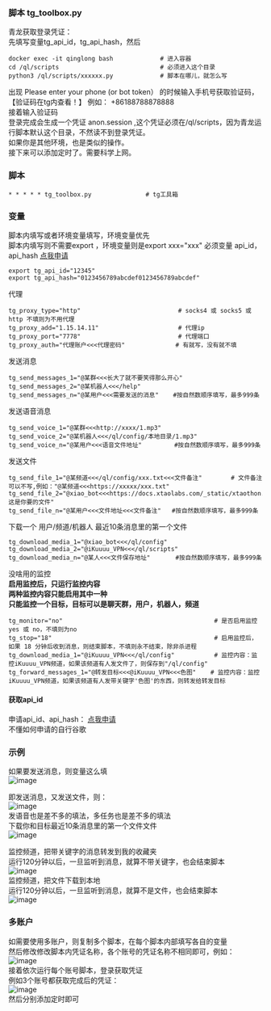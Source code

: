 ### **脚本 tg_toolbox.py** 
青龙获取登录凭证：         
先填写变量tg_api_id，tg_api_hash，然后         
```
docker exec -it qinglong bash             # 进入容器    
cd /ql/scripts                            # 必须进入这个目录    
python3 /ql/scripts/xxxxxx.py             # 脚本在哪儿，就怎么写    
```
出现 Please enter your phone (or bot token） 的时候输入手机号获取验证码，【验证码在tg内查看！】 例如： +86188788878888         
接着输入验证码     
登录完成会生成一个凭证 anon.session ,这个凭证必须在/ql/scripts，因为青龙运行脚本默认这个目录，不然读不到登录凭证。      
如果你是其他环境，也是类似的操作。    
接下来可以添加定时了。需要科学上网。
### 脚本
```
* * * * * tg_toolbox.py               # tg工具箱                    
```
### 变量
脚本内填写或者环境变量填写，环境变量优先  
脚本内填写则不需要export ，环境变量则是export xxx="xxx"
必须变量 api_id，api_hash [点我申请](https://my.telegram.org/auth?to=apps)                                      
```
export tg_api_id="12345"    
export tg_api_hash="0123456789abcdef0123456789abcdef"  
```
代理
```
tg_proxy_type="http"                           # socks4 或 socks5 或 http 不填则为不用代理
tg_proxy_add="1.15.14.11"                      # 代理ip
tg_proxy_port="7778"                           # 代理端口
tg_proxy_auth="代理账户<<<代理密码"              # 有就写，没有就不填
```
发送消息        
```
tg_send_messages_1="@某群<<<长大了就不要笑得那么开心"
tg_send_messages_2="@某机器人<<</help"
tg_send_messages_n="@某用户<<<需要发送的消息"    #按自然数顺序填写，最多999条
```  
发送语音消息        
```
tg_send_voice_1="@某群<<<http://xxxx/1.mp3"
tg_send_voice_2="@某机器人<<</ql/config/本地目录/1.mp3"
tg_send_voice_n="@某用户<<<语音文件地址"         #按自然数顺序填写，最多999条
```
发送文件
```
tg_send_file_1="@某频道<<</ql/config/xxx.txt<<<文件备注"        # 文件备注可以不写,例如："@某频道<<<https://xxxxx/xxx.txt"
tg_send_file_2="@xiao_bot<<<https://docs.xtaolabs.com/_static/xtaothon.png<<<这是你要的文件"
tg_send_file_n="@某用户<<<文件地址<<<文件备注"   #按自然数顺序填写，最多999条 
```
下载一个 用户/频道/机器人 最近10条消息里的第一个文件        
```
tg_download_media_1="@xiao_bot<<</ql/config"
tg_download_media_2="@iKuuuu_VPN<<</ql/scripts"
tg_download_media_n="@某人<<<文件保存地址"       #按自然数顺序填写，最多999条 
```
没啥用的监控    
**启用监控后，只运行监控内容**                
**两种监控内容只能启用其中一种**            
**只能监控一个目标，目标可以是聊天群，用户，机器人，频道**          
```
tg_monitor="no"                                          # 是否启用监控 yes 或 no，不填则为no
tg_stop="18"                                             # 启用监控后，如果 18 分钟后收到消息，则结束脚本，不填则永不结束，除非杀进程        
tg_download_media_1="@iKuuuu_VPN<<</ql/config"           # 监控内容：监控iKuuuu_VPN频道，如果该频道有人发文件了，则保存到"/ql/config" 
tg_forward_messages_1="@转发目标<<<@iKuuuu_VPN<<<色图"    # 监控内容：监控iKuuuu_VPN频道，如果该频道有人发带关键字'色图'的东西，则转发给转发目标
```
#### 获取api_id
申请api_id、api_hash： [点我申请](https://my.telegram.org/auth?to=apps)                          
不懂如何申请的自行谷歌        
### 示例        
如果要发送消息，则变量这么填          
![image](https://user-images.githubusercontent.com/79479594/138205703-e79dd0da-8e2d-43d2-a214-68cf20b3bad7.png)                
                
即发送消息，又发送文件，则：              
![image](https://user-images.githubusercontent.com/79479594/138205878-78534481-7759-499c-af07-3103c217607f.png)                 
发语音也是差不多的填法，多任务也是差不多的填法           
下载你和目标最近10条消息里的第一个文件文件               
![image](https://user-images.githubusercontent.com/79479594/138205942-a4e66257-a360-4115-bf38-580c0debf5db.png)               
        
监控频道，把带关键字的消息转发到我的收藏夹                   
运行120分钟以后，一旦监听到消息，就算不带关键字，也会结束脚本         
![image](https://user-images.githubusercontent.com/79479594/138206171-9944c605-1b4d-4525-9606-09234ae960bf.png)                           
监控频道，把文件下载到本地           
运行120分钟以后，一旦监听到消息，就算不是文件，也会结束脚本          
![image](https://user-images.githubusercontent.com/79479594/138206240-e203f933-1dd6-4b63-afea-54995b960dce.png)                       

### 多账户
如需要使用多账户，则复制多个脚本，在每个脚本内部填写各自的变量                   
然后修改修改脚本内凭证名称，各个账号的凭证名称不相同即可，例如：                    
![image](https://user-images.githubusercontent.com/79479594/138206696-8d9855bc-08ea-498d-97a4-b07aa7412a11.png)                           
接着依次运行每个账号脚本，登录获取凭证             
例如3个账号都获取完成后的凭证：        
![image](https://user-images.githubusercontent.com/79479594/138140771-ed4be9b5-8e22-4b4e-add5-6f9e42e076d3.png)         
然后分别添加定时即可        

